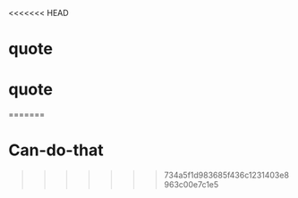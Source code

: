 <<<<<<< HEAD
# quote
# quote
=======
# Can-do-that
>>>>>>> 734a5f1d983685f436c1231403e8963c00e7c1e5
